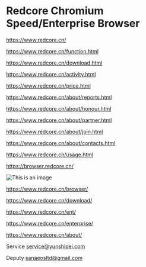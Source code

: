 # Redcore Chromium Speed/Enterprise Browser

https://www.redcore.cn/

https://www.redcore.cn/function.html

https://www.redcore.cn/download.html

https://www.redcore.cn/activity.html

https://www.redcore.cn/price.html

https://www.redcore.cn/about/reports.html

https://www.redcore.cn/about/honour.html

https://www.redcore.cn/about/partner.html

https://www.redcore.cn/about/join.html

https://www.redcore.cn/about/contacts.html

https://www.redcore.cn/usage.html

https://browser.redcore.cn/

![This is an image](https://tnimage.s3.hicloud.net.tw/photos/shares/5b7684d4400be.PNG)

https://www.redcore.cn/browser/

https://www.redcore.cn/download/

https://www.redcore.cn/ent/

https://www.redcore.cn/enterprise/

https://www.redcore.cn/about/

Service service@yunshipei.com

Deputy sanaeosltd@gmail.com
